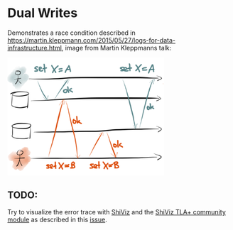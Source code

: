 # Dual Writes

Demonstrates a race condition described in https://martin.kleppmann.com/2015/05/27/logs-for-data-infrastructure.html, image from Martin Kleppmanns talk:

<img src="logs-10.png" width="70%">

## TODO:
Try to visualize the error trace with [ShiViz](https://bestchai.bitbucket.io/shiviz/) and the [ShiViz TLA+ community module](https://github.com/tlaplus/CommunityModules/blob/master/modules/ShiViz.tla) as described in this [issue](https://github.com/tlaplus/tlaplus/issues/267#issuecomment-481951259).

